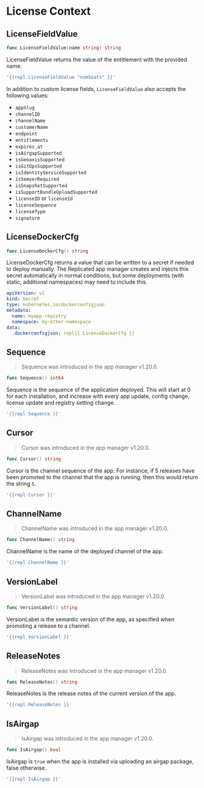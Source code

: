 # License Context

## LicenseFieldValue
```go
func LicenseFieldValue(name string) string
```
LicenseFieldValue returns the value of the entitlement with the provided name.

```yaml
'{{repl LicenseFieldValue "numSeats" }}'
```

In addition to custom license fields, `LicenseFieldValue` also accepts the following values:

- `appSlug`
- `channelID`
- `channelName`
- `customerName`
- `endpoint`
- `entitlements`
- `expires_at`
- `isAirgapSupported`
- `isGeoaxisSupported`
- `isGitOpsSupported`
- `isIdentityServiceSupported`
- `isSemverRequired`
- `isSnapshotSupported`
- `isSupportBundleUploadSupported`
- `licenseID` or `licenseId`
- `licenseSequence`
- `licenseType`
- `signature`

## LicenseDockerCfg
```go
func LicenseDockerCfg() string
```
LicenseDockerCfg returns a value that can be written to a secret if needed to deploy manually.
The Replicated app manager creates and injects this secret automatically in normal conditions, but some deployments (with static, additional namespaces) may need to include this.

```yaml
apiVersion: v1
kind: Secret
type: kubernetes.io/dockerconfigjson
metadata:
  name: myapp-registry
  namespace: my-other-namespace
data:
  .dockerconfigjson: repl{{ LicenseDockerCfg }}
```

## Sequence

> Sequence was introduced in the app manager v1.20.0.

```go
func Sequence() int64
```
Sequence is the sequence of the application deployed.
This will start at 0 for each installation, and increase with every app update, config change, license update and registry setting change.

```yaml
'{{repl Sequence }}'
```

## Cursor

> Cursor was introduced in the app manager v1.20.0.

```go
func Cursor() string
```
Cursor is the channel sequence of the app.
For instance, if 5 releases have been promoted to the channel that the app is running, then this would return the string `5`.

```yaml
'{{repl Cursor }}'
```

## ChannelName

> ChannelName was introduced in the app manager v1.20.0.

```go
func ChannelName() string
```
ChannelName is the name of the deployed channel of the app.

```yaml
'{{repl ChannelName }}'
```

## VersionLabel

> VersionLabel was introduced in the app manager v1.20.0.

```go
func VersionLabel() string
```
VersionLabel is the semantic version of the app, as specified when promoting a release to a channel.

```yaml
'{{repl VersionLabel }}'
```

## ReleaseNotes

> ReleaseNotes was introduced in the app manager v1.20.0.

```go
func ReleaseNotes() string
```
ReleaseNotes is the release notes of the current version of the app.

```yaml
'{{repl ReleaseNotes }}'
```

## IsAirgap

> IsAirgap was introduced in the app manager v1.20.0.

```go
func IsAirgap() bool
```
IsAirgap is `true` when the app is installed via uploading an airgap package, false otherwise.

```yaml
'{{repl IsAirgap }}'
```
